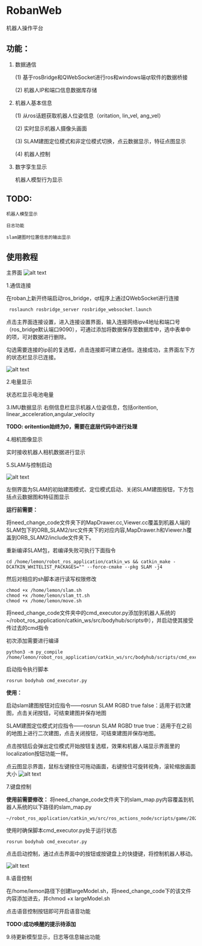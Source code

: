 # RobanWeb
机器人操作平台
## 功能：

1. 数据通信
   
    (1) 基于rosBridge和QWebSocket进行ros和windows端qt软件的数据桥接

    (2) 机器人IP和端口信息数据库存储

2. 机器人基本信息

	(1) 从ros话题获取机器人位姿信息（oritation, lin_vel, ang_vel）

	(2) 实时显示机器人摄像头画面
	
	(3) SLAM建图定位模式和非定位模式切换，点云数据显示，特征点图显示

	(4) 机器人控制

3. 数字孪生显示

	机器人模型行为显示

## TODO:

	机器人模型显示

	日志功能

	slam建图时位置信息的输出显示

## 使用教程

主界面
![alt text](image/main_window.png)

1.通信连接

在roban上新开终端启动ros_bridge，qt程序上通过QWebSocket进行连接

```c++
 roslaunch rosbridge_server rosbridge_websocket.launch
```
点击主界面连接设置，进入连接设置界面，输入连接网络ipv4地址和端口号（ros_bridge默认端口9090），可通过添加将数据保存至数据库中，选中表单中的项，可对数据进行删除。

勾选需要连接的ip前的复选框，点击连接即可建立通信。连接成功，主界面左下方的状态栏显示已连接。

![alt text](image/connect_window.png)


2.电量显示

状态栏显示电池电量


3.IMU数据显示
右侧信息栏显示机器人位姿信息，包括oritention, linear_acceleration,angular_velocity

**TODO: oritention始终为0，需要在底层代码中进行处理**

4.相机图像显示

实时接收机器人相机数据进行显示

5.SLAM与控制启动

![alt text](image/SLAM_control_window.png)

左侧界面为SLAM的初始建图模式、定位模式启动、关闭SLAM建图按钮，下方包括点云数据图和特征图显示

**运行前需要：**

将need_change_code文件夹下的MapDrawer.cc,Viewer.cc覆盖到机器人端的SLAM包下的ORB_SLAM2/src文件夹下的对应内容,MapDrawer.h和Viewer.h覆盖到ORB_SLAM2/include文件夹下。

重新编译SLAM包，若编译失败可执行下面指令

```
cd /home/lemon/robot_ros_application/catkin_ws && catkin_make -DCATKIN_WHITELIST_PACKAGES="" --force-cmake --pkg SLAM -j4
```

然后对相应的sh脚本进行读写权限修改
```
chmod +x /home/lemon/slam.sh
chmod +x /home/lemon/slam_tt.sh
chmod +x /home/lemon/move.sh
```

将need_change_code文件夹中的cmd_executor.py添加到机器人系统的~/robot_ros_application/catkin_ws/src/bodyhub/scripts中），并启动使其接受传过去的cmd指令


初次添加需要进行编译
```
python3 -m py_compile /home/lemon/robot_ros_application/catkin_ws/src/bodyhub/scripts/cmd_executor.py
```

启动指令执行脚本
```
rosrun bodyhub cmd_executor.py 
```

**使用：**


启动slam建图按钮对应指令——rosrun SLAM RGBD true false：适用于初次建图，点击关闭按钮，可结束建图并保存地图

SLAM建图定位模式对应指令——rosrun SLAM RGBD true true：适用于在之前的地图上进行二次建图，点击关闭按钮，可结束建图并保存地图。

点击按钮后会弹出定位模式开始按钮复选框，效果和机器人端显示界面里的localization按钮功能一样。

点云图显示界面，鼠标左键按住可拖动画面，右键按住可旋转视角，滚轮缩放画面大小
![alt text](image/image-1.png)



7.键盘控制

**使用前需要修改：**
将need_change_code文件夹下的slam_map.py内容覆盖到机器人系统的以下路径的slam_map.py

```
~/robot_ros_application/catkin_ws/src/ros_actions_node/scripts/game/2022/caai_roban_challenge/colleges/scripts
```
使用时确保脚本cmd_executor.py处于运行状态
```
rosrun bodyhub cmd_executor.py 
```

点击启动控制，通过点击界面中的按钮或按键盘上的快捷键，将控制机器人移动。

![alt text](image/control.png)


8.语音控制

在/home/lemon路径下创建largeModel.sh，将need_change_code下的该文件内容添加进去，并chmod +x largeModel.sh

点击语音控制按钮即可开启语音功能

**TODO:成功唤醒的提示待添加**


9.待更新模型显示，日志等信息输出功能
